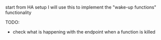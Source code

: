 start from HA setup
I will use this to implement the "wake-up functions" functionality

TODO:
- check what is happening with the endpoint when a function is killed
